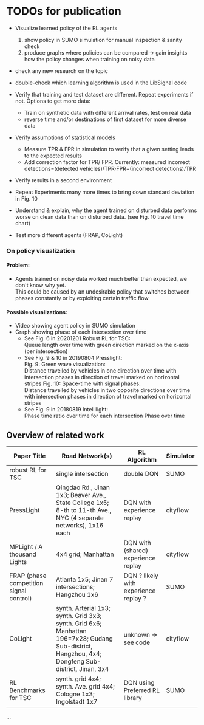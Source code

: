 
# TODOs for publication

- Visualize learned policy of the RL agents
    1. show policy in SUMO simulation for manual inspection & sanity check
    2. produce graphs where policies can be compared -> gain insights how the policy changes when training on noisy data

- check any new research on the topic

- double-check which learning algorithm is used in the LibSignal code

- Verify that training and test dataset are different. Repeat experiments if not.
Options to get more data:
    - Train on synthetic data with different arrival rates, test on real data
    - reverse time and/or destinations of first dataset for more diverse data

- Verify assumptions of statistical models
    - Measure TPR & FPR in simulation to verify that a given setting leads to the expected results
    - Add correction factor for TPR/ FPR. Currently:
    measured incorrect detections=(detected vehicles)/TPR⋅FPR=(incorrect detections)/TPR  

- Verify results in a second environment

- Repeat Experiments many more times to bring down standard deviation in Fig. 10 

- Understand & explain, why the agent trained on disturbed data performs worse on clean data than on disturbed data. (see Fig. 10 travel time chart)

- Test more different agents (FRAP, CoLight)

### On policy visualization

#### Problem:
- Agents trained on noisy data worked much better than expected, we don't know why yet.  
   This could be caused by an undesirable policy that switches between phases constantly or by exploiting certain traffic flow 
    
#### Possible visualizations:
- Video showing agent policy in SUMO simulation
- Graph showing phase of each intersection over time
   - See Fig. 6 in 20201201 Robust RL for TSC:  
      Queue length over time with green direction marked on the x-axis (per intersection)
   - See Fig. 9 & 10 in 20190804 Presslight:  
      Fig. 9: Green wave visualization:  
        Distance travelled by vehicles in one direction over time with intersection phases in direction of travel marked on horizontal stripes
    Fig. 10: Space-time with signal phases:  
    Distance travelled by vehicles in two opposite directions over time with intersection phases in direction of travel marked on horizontal stripes
   - See Fig. 9 in 20180819 Intellilight:  
    Phase time ratio over time for each intersection
Phase over time

## Overview of related work

| Paper Title | Road Network(s) | RL Algorithm | Simulator |
|-------------|-----------------|--------------|-----------|
| robust RL for TSC | single intersection | double DQN | SUMO |
| PressLight | Qingdao Rd., Jinan 1x3;  Beaver Ave., State College 1x5;  8-th to 11-th Ave., NYC (4 separate networks), 1x16 each | DQN with  experience replay | cityflow |
| MPLight /  A thousand Lights | 4x4 grid;  Manhattan | DQN with (shared)  experience replay | cityflow |
| FRAP (phase   competition   signal control) | Atlanta 1x5;  Jinan 7 intersections;  Hangzhou 1x6 | DQN  ? likely with   experience replay ? | SUMO |
| CoLight | synth. Arterial 1x3;  synth. Grid 3x3;  synth. Grid 6x6;  Manhattan 196=7x28;  Gudang Sub-district, Hangzhou, 4x4;  Dongfeng Sub-district, Jinan, 3x4 | unknown -> see code | cityflow |
| RL Benchmarks for TSC | synth. grid 4x4;  synth. Ave. grid 4x4;  Cologne 1x3;  Ingolstadt 1x7 | DQN using Preferred RL library | SUMO |
...
